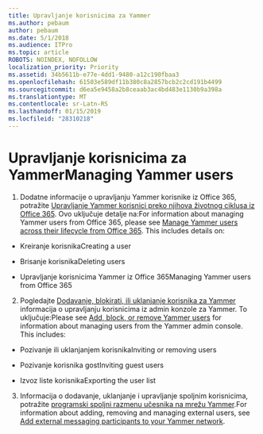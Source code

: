 ```yaml
---
title: Upravljanje korisnicima za Yammer
ms.author: pebaum
author: pebaum
ms.date: 5/1/2018
ms.audience: ITPro
ms.topic: article
ROBOTS: NOINDEX, NOFOLLOW
localization_priority: Priority
ms.assetid: 34b5611b-e77e-4dd1-9480-a12c190fbaa3
ms.openlocfilehash: 61503e589df11b380c8a2857bcb2c2cd191b4499
ms.sourcegitcommit: d6ea5e9458a2b8ceaab3ac4bd483e1130b9a398a
ms.translationtype: MT
ms.contentlocale: sr-Latn-RS
ms.lasthandoff: 01/15/2019
ms.locfileid: "28310218"
---
```

# <a name="managing-yammer-users"></a><span data-ttu-id="75641-102">Upravljanje korisnicima za Yammer</span><span class="sxs-lookup"><span data-stu-id="75641-102">Managing Yammer users</span></span>

1. <span data-ttu-id="75641-p101">Dodatne informacije o upravljanju Yammer korisnike iz Office 365, potražite [Upravljanje Yammer korisnici preko njihova životnog ciklusa iz Office 365](https://support.office.com/article/6c4c8fff-6444-404a-bffc-f9da0bcc3039). Ovo uključuje detalje na:</span><span class="sxs-lookup"><span data-stu-id="75641-p101">For information about managing Yammer users from Office 365, please see [Manage Yammer users across their lifecycle from Office 365](https://support.office.com/article/6c4c8fff-6444-404a-bffc-f9da0bcc3039). This includes details on:</span></span>
    
  - <span data-ttu-id="75641-105">Kreiranje korisnika</span><span class="sxs-lookup"><span data-stu-id="75641-105">Creating a user</span></span>
    
  - <span data-ttu-id="75641-106">Brisanje korisnika</span><span class="sxs-lookup"><span data-stu-id="75641-106">Deleting users</span></span>
    
  - <span data-ttu-id="75641-107">Upravljanje korisnicima Yammer iz Office 365</span><span class="sxs-lookup"><span data-stu-id="75641-107">Managing Yammer users from Office 365</span></span>
    
2. <span data-ttu-id="75641-p102">Pogledajte [Dodavanje, blokirati, ili uklanjanje korisnika za Yammer](http://alchemyportal.azurewebsites.net/Rule/ManageYammer%20users%20across%20their%20lifecycle%20from%20Office%20365) informacija o upravljanju korisnicima iz admin konzole za Yammer. To uključuje:</span><span class="sxs-lookup"><span data-stu-id="75641-p102">Please see [Add, block, or remove Yammer users](http://alchemyportal.azurewebsites.net/Rule/ManageYammer%20users%20across%20their%20lifecycle%20from%20Office%20365) for information about managing users from the Yammer admin console. This includes:</span></span> 
    
  - <span data-ttu-id="75641-110">Pozivanje ili uklanjanjem korisnika</span><span class="sxs-lookup"><span data-stu-id="75641-110">Inviting or removing users</span></span>
    
  - <span data-ttu-id="75641-111">Pozivanje korisnika gost</span><span class="sxs-lookup"><span data-stu-id="75641-111">Inviting guest users</span></span>
    
  - <span data-ttu-id="75641-112">Izvoz liste korisnika</span><span class="sxs-lookup"><span data-stu-id="75641-112">Exporting the user list</span></span>
    
3. <span data-ttu-id="75641-113">Informacija o dodavanje, uklanjanje i upravljanje spoljnim korisnicima, potražite [programski spoljni razmenu učesnika na mrežu Yammer](https://support.office.com/article/423653bb-86b2-4eac-9d7e-dca121f7c16c).</span><span class="sxs-lookup"><span data-stu-id="75641-113">For information about adding, removing and managing external users, see [Add external messaging participants to your Yammer network](https://support.office.com/article/423653bb-86b2-4eac-9d7e-dca121f7c16c).</span></span>
    

